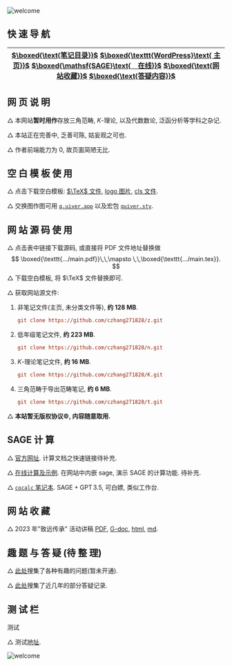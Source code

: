 ![welcome](https://czhang271828.github.io/z/WELCOME.svg)

## 快 速 导 航

| [$\boxed{\text{笔记目录}}$](https://czhang271828.github.io/z/table.html)  [$\boxed{\texttt{WordPress}\text{ 主页}}$](https://czhang271828github.wordpress.com/)  [$\boxed{\mathsf{SAGE}\text{　在线}}$](https://czhang271828.github.io/z/SageMathCell.html)  [$\boxed{\text{网站收藏}}$](https://czhang271828.github.io/z/#网-站-收-藏)  [$\boxed{\text{答疑内容}}$](https://czhang271828.github.io/QnA/Q.html) |
| :----------------------------------------------------------: |


## 网 页 说 明

  $\triangle$ 本网站**暂时用作**存放三角范畴, $K$-理论, 以及代数数论, 泛函分析等学科之杂记. 

  $\triangle$ 本站正在完善中, 乏善可陈, 姑妄观之可也.

  $\triangle$ 作者前端能力为 $0$, 故页面简陋无比. 

## 空 白 模 板 使 用

  $\triangle$ 点击下载空白模板: [$\TeX$ 文件](https://czhang271828.github.io/K/AA空白模板/main.tex), [logo 图片](https://czhang271828.github.io/K/AA空白模板/logo.png), [cls 文件](https://czhang271828.github.io/K/AA空白模板/MainStyle.cls). 

  $\triangle$ 交换图作图可用 [$\texttt{q.uiver.app}$](https://q.uiver.app/) 以及宏包 [$\texttt{quiver.sty}$](https://raw.githubusercontent.com/varkor/quiver/master/package/quiver.sty).

## 网 站 源 码 使 用

  $\triangle$ 点击表中链接下载源码, 或直接将 PDF 文件地址替换做
$$
\boxed{\texttt{.../main.pdf}}\,\,\mapsto \,\,\boxed{\texttt{.../main.tex}}.
$$
  $\triangle$ 下载空白模板, 将 $\TeX$ 文件替换即可. 

  $\triangle$ 获取网站源文件:

1. 非笔记文件(主页, 未分类文件等), **约 128 MB**. 

   ```ini
   git clone https://github.com/czhang271828/z.git
   ```

2. 低年级笔记文件, **约 223 MB**. 

   ```ini
   git clone https://github.com/czhang271828/n.git
   ```

3. $K$-理论笔记文件, **约 16 MB**. 

   ```ini
   git clone https://github.com/czhang271828/K.git
   ```

4. 三角范畴于导出范畴笔记, **约 6 MB**.

   ```ini
   git clone https://github.com/czhang271828/t.git
   ```

  $\triangle$ **本站暂无版权协议:copyright:, 内容随意取用.** 

## SAGE 计 算

  $\triangle$ [官方网址](https://www.sagemath.org/). 计算文档之快速链接待补充.

  $\triangle$ [在线计算及示例](https://czhang271828.github.io/z/SageMathCell.html). 在网站中内嵌 sage, 演示 $\mathsf{SAGE}$ 的计算功能. 待补充.

  $\triangle$ [`cocalc` 笔记本](https://cocalc.com/). $\mathsf{SAGE}+\mathsf{GPT\,3.5}$, 可白嫖, 类似工作台. 

## 网 站 收 藏

  $\triangle$ 2023 年"致远传承" 活动讲稿 [PDF](https://czhang271828.github.io/z/web/致远传承文字版(部分).pdf), [G-doc](https://docs.google.com/viewerng/viewer?url=https://czhang271828.github.io/z/web/致远传承文字版(部分).pdf), [html](https://czhang271828.github.io/z/web/致远传承文字版(部分).html), [md](https://czhang271828.github.io/z/web/致远传承文字版(部分).md).



## 趣 题 与 答 疑 (待 整 理)

  $\triangle$ [此处](https://czhang271828.github.io/QnA/Ex.html)搜集了各种有趣的问题(暂未开通). 

  $\triangle$ [此处](https://czhang271828.github.io/QnA/Q.html)搜集了近几年的部分答疑记录. 



## 测 试 栏

测试 

  $\triangle$ 测试[地址](https://czhang271828.github.io/test/text.txt). 



![welcome](https://czhang271828.github.io/z/TheEnd.svg)

